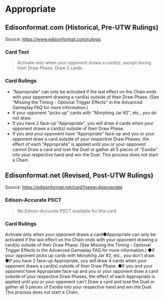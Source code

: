 # Appropriate

## Edisonformat.com (Historical, Pre-UTW Rulings)

Source: https://www.edisonformat.com/rulings

### Card Text

> Activate only when your opponent draws a card(s), except during their Draw Phase. Draw 2 cards.

### Card Rulings

*   "Appropriate" can only be activated if the last effect on the Chain ends with your opponent drawing a card(s) outside of their Draw Phase. (See "Missing the Timing - Optional Trigger Effects" in the Advanced Gameplay FAQ for more information.)
*   If your opponent "picks up" cards with "Morphing Jar #2", etc., you do not draw.
*   If you have 2 face-up "Appropriate", you will draw 4 cards when your opponent draws a card(s) outside of their Draw Phase.
*   If you and your opponent have "Appropriate" face-up and you or your opponent draw a card outside of your respective Draw Phases, the effect of each "Appropriate" is applied until you or your opponent cannot Draw a card and lose the Duel or gather all 5 pieces of "Exodia" into your respective hand and win the Duel. This process does not start a Chain.

## Edisonformat.net (Revised, Post-UTW Rulings)

Source: https://edisonformat.net/card?name=Appropriate

### Edison-Accurate PSCT

> No Edison-Accurate PSCT available for this card.

### Card Rulings

Activate only when your opponent draws a card●Appropriate can only be activated if the last effect on the Chain ends with your opponent drawing a card(s) outside of their Draw Phase. (See Missing the Timing - Optional Trigger Effects in the Advanced Gameplay FAQ for more information.)
●If your opponent picks up cards with Morphing Jar #2, etc., you don't draw.
●If you have 2 face-up Appropriate, you will draw 4 cards when your opponent draws a card(s) outside of their Draw Phase.
●If you and your opponent have Appropriate face-up and you or your opponent draw a card outside of your respective Draw Phases, the effect of each Appropriate is applied until you or your opponent can't Draw a card and lose the Duel or gather all 5 pieces of Exodia into your respective hand and win the Duel. This process does not start a Chain.
            